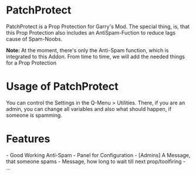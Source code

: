 <h1>PatchProtect</h1>

PatchProtect is a Prop Protection for Garry's Mod.
The special thing, is, that this Prop Protection also includes an AntiSpam-Fuction to reduce lags cause of Spam-Noobs.

<b>Note:</b> At the moment, there's only the Anti-Spam function, which is integrated to this Addon. From time to time, we will add the needed things for a Prop Protection

<h1>Usage of PatchProtect</h1>
You can control the Settings in the Q-Menu > Utilities. There, if you are an admin, you can change all variables and also what should happen, if someone is spamming.

<h1>Features</h1>
- Good Working Anti-Spam
- Panel for Configuration
- [Admins] A Message, that someone spams
- Message, how long to wait till next prop/toolfiring
- ...
